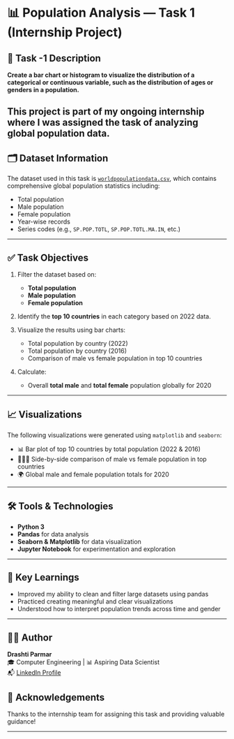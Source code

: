 # 📊 Population Analysis — Task 1 (Internship Project)

## 📝 Task -1 Description

**Create a bar chart or histogram to visualize the distribution of a categorical or continuous variable, such as the distribution of ages or genders in a population.**

This project is part of my ongoing internship where I was assigned the task of analyzing global population data. 
---

## 🗂️ Dataset Information

The dataset used in this task is [`worldpopulationdata.csv`](./data/worldpopulationdata.csv), which contains comprehensive global population statistics including:
- Total population
- Male population
- Female population
- Year-wise records
- Series codes (e.g., `SP.POP.TOTL`, `SP.POP.TOTL.MA.IN`, etc.)

---

## ✅ Task Objectives

1. Filter the dataset based on:
   - **Total population**
   - **Male population**
   - **Female population**

2. Identify the **top 10 countries** in each category based on 2022 data.

3. Visualize the results using bar charts:
   - Total population by country (2022)
   - Total population by country (2016)
   - Comparison of male vs female population in top 10 countries

4. Calculate:
   - Overall **total male** and **total female** population globally for 2020

---

## 📈 Visualizations

The following visualizations were generated using `matplotlib` and `seaborn`:

- 📊 Bar plot of top 10 countries by total population (2022 & 2016)
- 👨‍👩‍👧 Side-by-side comparison of male vs female population in top countries
- 🌍 Global male and female population totals for 2020

---

## 🛠️ Tools & Technologies

- **Python 3**
- **Pandas** for data analysis
- **Seaborn & Matplotlib** for data visualization
- **Jupyter Notebook** for experimentation and exploration

---

## 📌 Key Learnings

- Improved my ability to clean and filter large datasets using pandas
- Practiced creating meaningful and clear visualizations
- Understood how to interpret population trends across time and gender

---

## 🙋‍♀️ Author

**Drashti Parmar**  
🎓 Computer Engineering | 📊 Aspiring Data Scientist  
📬 [LinkedIn Profile](https://www.linkedin.com/in/drashti-parmar-683358320/)

## 🔗 Acknowledgements

Thanks to the internship team for assigning this task and providing valuable guidance!

---

